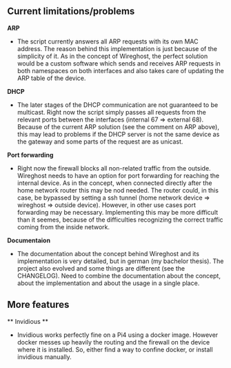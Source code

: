 ## Current limitations/problems

**ARP**
- The script currently answers all ARP requests with its own MAC address. The reason behind this implementation is just because of the simplicity of it. As in the concept of Wireghost, the perfect solution would be a custom software which sends and receives ARP requests in both namespaces on both interfaces and also takes care of updating the ARP table of the device.

**DHCP**
- The later stages of the DHCP communication are not guaranteed to be multicast. Right now the script simply passes all requests from the relevant ports between the interfaces (internal 67 => external 68). Because of the current ARP solution (see the comment on ARP above), this may lead to problems if the DHCP server is not the same device as the gateway and some parts of the request are as unicast.

**Port forwarding**
- Right now the firewall blocks all non-related traffic from the outside. Wireghost needs to have an option for port forwarding for reaching the internal device. As in the concept, when connected directly after the home network router this may be nod needed. The router could, in this case, be bypassed by setting a ssh tunnel (home network device => wireghost => outside device). However, in other use cases port forwarding may be necessary. Implementing this may be more difficult than it seemes, because of the difficulties recognizing the correct traffic coming from the inside network.

**Documentaion**
- The documentation about the concept behind Wireghost and its implementation is very detailed, but in german (my bachelor thesis). The project also evolved and some things are different (see the CHANGELOG). Need to combine the documentation about the concept, about the implementation and about the usage in a single place.

## More features

** Invidious **
- Invidious works perfectly fine on a Pi4 using a docker image. However docker messes up heavily the routing and the firewall on the device where it is installed. So, either find a way to confine docker, or install invidious manually.
